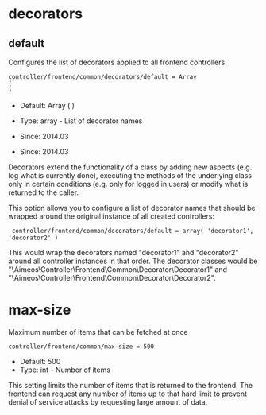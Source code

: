 
# decorators
## default

Configures the list of decorators applied to all frontend controllers

```
controller/frontend/common/decorators/default = Array
(
)
```

* Default: Array
(
)

* Type: array - List of decorator names
* Since: 2014.03
* Since: 2014.03

Decorators extend the functionality of a class by adding new aspects
(e.g. log what is currently done), executing the methods of the underlying
class only in certain conditions (e.g. only for logged in users) or
modify what is returned to the caller.

This option allows you to configure a list of decorator names that should
be wrapped around the original instance of all created controllers:

```
 controller/frontend/common/decorators/default = array( 'decorator1', 'decorator2' )
```

This would wrap the decorators named "decorator1" and "decorator2" around
all controller instances in that order. The decorator classes would be
"\Aimeos\Controller\Frontend\Common\Decorator\Decorator1" and
"\Aimeos\Controller\Frontend\Common\Decorator\Decorator2".


# max-size

Maximum number of items that can be fetched at once

```
controller/frontend/common/max-size = 500
```

* Default: 500
* Type: int - Number of items

This setting limits the number of items that is returned to the frontend.
The frontend can request any number of items up to that hard limit to
prevent denial of service attacks by requesting large amount of data.
